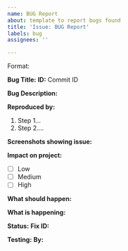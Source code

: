 ```yaml
---
name: BUG Report
about: template to report bugs found
title: 'Issue: BUG Report'
labels: bug
assignees: ''

---
```


Format: 

**Bug Title:** 
**ID:** Commit ID

**Bug Description:**

**Reproduced by:**
1. Step 1...
2. Step 2....


**Screenshots showing issue:**

**Impact on project:**

- [ ] Low
- [ ] Medium
- [ ] High

**What should happen:**

**What is happening:**

**Status:**
**Fix ID:** 

**Testing:**
**By:**
